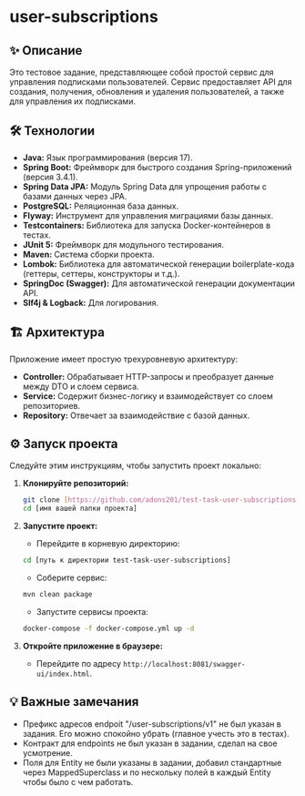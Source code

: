 # user-subscriptions

## ✨ Описание

Это тестовое задание, представляющее собой простой сервис для управления подписками пользователей. Сервис предоставляет API для создания, получения, обновления и удаления пользователей, а также для управления их подписками.

## 🛠️ Технологии

*   **Java:** Язык программирования (версия 17).
*   **Spring Boot:** Фреймворк для быстрого создания Spring-приложений (версия 3.4.1).
*   **Spring Data JPA:** Модуль Spring Data для упрощения работы с базами данных через JPA.
*   **PostgreSQL:** Реляционная база данных.
*   **Flyway:** Инструмент для управления миграциями базы данных.
*   **Testcontainers:** Библиотека для запуска Docker-контейнеров в тестах.
*   **JUnit 5:** Фреймворк для модульного тестирования.
*   **Maven:** Система сборки проекта.
*   **Lombok:** Библиотека для автоматической генерации boilerplate-кода (геттеры, сеттеры, конструкторы и т.д.).
*   **SpringDoc (Swagger):**  Для автоматической генерации документации API.
*   **Slf4j & Logback:**  Для логирования.

## 🏗️ Архитектура

Приложение имеет простую трехуровневую архитектуру:

*   **Controller:** Обрабатывает HTTP-запросы и преобразует данные между DTO и слоем сервиса.
*   **Service:** Содержит бизнес-логику и взаимодействует со слоем репозиториев.
*   **Repository:** Отвечает за взаимодействие с базой данных.

## ⚙️ Запуск проекта

Следуйте этим инструкциям, чтобы запустить проект локально:

1.  **Клонируйте репозиторий:**

    ```bash
    git clone [https://github.com/adons201/test-task-user-subscriptions]
    cd [имя вашей папки проекта]
    ```

2.  **Запустите проект:**

    *   Перейдите в корневую директорию:
    ```bash
    cd [путь к директории test-task-user-subscriptions]
    ```
    *   Соберите сервис:
    ```bash
    mvn clean package
    ```
    *   Запустите сервисы проекта:
    ```bash
    docker-compose -f docker-compose.yml up -d
    ```

3.  **Откройте приложение в браузере:**

    *   Перейдите по адресу `http://localhost:8081/swagger-ui/index.html`.

## 💡 Важные замечания
*   Префикс адресов endpoit "/user-subscriptions/v1" не был указан в задания. Его можно спокойно убрать (главное учесть это в тестах).
*   Контракт для endpoints не был указан в задании, сделал на свое усмотрение.
*   Поля для Entity не были указаны в задании, добавил стандартные через MappedSuperclass и по нескольку полей в каждый Entity чтобы было с чем работать.


